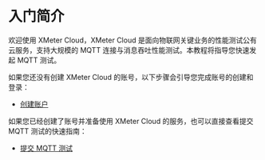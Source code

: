 # 入门简介

欢迎使用 XMeter Cloud，XMeter Cloud 是面向物联网关键业务的性能测试公有云服务，支持大规模的 MQTT 连接与消息吞吐性能测试。本教程将指导您快速发起 MQTT 测试。

如果您还没有创建 XMeter Cloud 的账号，以下步骤会引导您完成账号的创建和登录：

- [创建账户](./account.md)

如果您已经创建了账号并准备使用 XMeter Cloud 的服务，也可以直接查看提交 MQTT 测试的快速指南：

- [提交 MQTT 测试](./mqtt_test.md)

